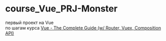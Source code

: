# course_Vue_PRJ-Monster

первый проект на Vue<br>
по шагам курса <a href="https://www.udemy.com/course/vuejs-2-the-complete-guide/">Vue - The Complete Guide (w/ Router, Vuex, Composition API)</a>
